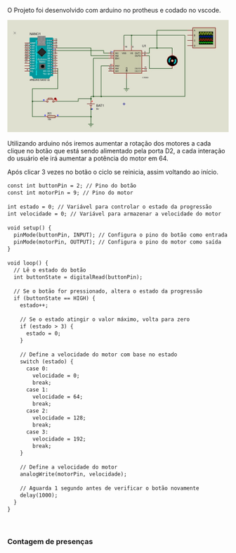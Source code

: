 O Projeto foi desenvolvido com arduino no protheus e codado no vscode.

![alt text](src/assets/image.png)

Utilizando arduino nós iremos aumentar a rotação dos motores a cada clique no botão que está sendo alimentado pela porta D2, a cada interação do usuário ele irá aumentar a potência do motor em 64.

Após clicar 3 vezes no botão o ciclo se reinicia, assim voltando ao início.

```
const int buttonPin = 2; // Pino do botão
const int motorPin = 9; // Pino do motor

int estado = 0; // Variável para controlar o estado da progressão
int velocidade = 0; // Variável para armazenar a velocidade do motor

void setup() {
  pinMode(buttonPin, INPUT); // Configura o pino do botão como entrada
  pinMode(motorPin, OUTPUT); // Configura o pino do motor como saída
}

void loop() {
  // Lê o estado do botão
  int buttonState = digitalRead(buttonPin);

  // Se o botão for pressionado, altera o estado da progressão
  if (buttonState == HIGH) {
    estado++;

    // Se o estado atingir o valor máximo, volta para zero
    if (estado > 3) {
      estado = 0;
    }

    // Define a velocidade do motor com base no estado
    switch (estado) {
      case 0:
        velocidade = 0;
        break;
      case 1:
        velocidade = 64;
        break;
      case 2:
        velocidade = 128;
        break;
      case 3:
        velocidade = 192;
        break;
    }

    // Define a velocidade do motor
    analogWrite(motorPin, velocidade);

    // Aguarda 1 segundo antes de verificar o botão novamente
    delay(1000);
  }
}
    
```
#

### Contagem de presenças